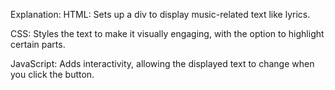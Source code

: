 Explanation:
HTML: Sets up a div to display music-related text like lyrics.

CSS: Styles the text to make it visually engaging, with the option to highlight certain parts.

JavaScript: Adds interactivity, allowing the displayed text to change when you click the button.
